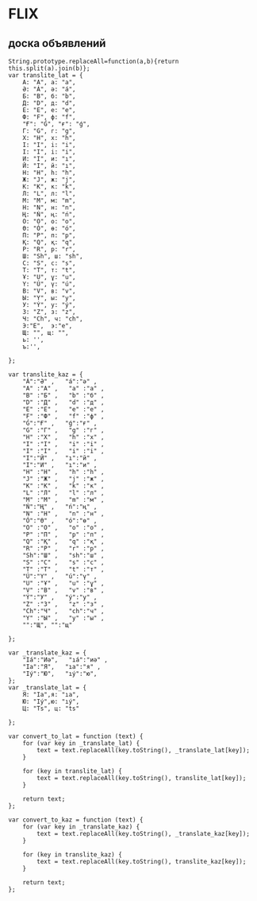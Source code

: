 <h1>FLIX</h1>
<h2>доска объявлений</h2>

   	String.prototype.replaceAll=function(a,b){return this.split(a).join(b)};
    var translite_lat = {
        А: "A", а: "a",
        Ә: "Á", ә: "á",
        Б: "B", б: "b",
        Д: "D", д: "d",
        Е: "E", е: "e",
        Ф: "F", ф: "f",
        "Ғ": "Ǵ", "ғ": "ǵ",
        Г: "G", г: "g",
        Х: "H", х: "h",
        І: "I", i: "i",
        І: "I", i: "i",
        И: "I", и: "ı",
        Й: "I", й: "ı",
        H: "H", h: "h",
        Ж: "J", ж: "j",
        К: "K", к: "k",
        Л: "L", л: "l",
        М: "M", м: "m",
        Н: "N", н: "n",
        Ң: "Ń", ң: "ń",
        О: "O", о: "o",
        Ө: "Ó", ө: "ó",
        П: "P", п: "p",
        Қ: "Q", қ: "q",
        Р: "R", р: "r",
        Ш: "Sh", ш: "sh",
        С: "S", с: "s",
        Т: "T", т: "t",
        Ұ: "U", ұ: "u",
        Ү: "Ú", ү: "ú",
        В: "V", в: "v",
        Ы: "Y", ы: "y",
        У: "Ý", у: "ý",
        З: "Z", з: "z",
        Ч: "Ch", ч: "ch",
        Э:"E",  э:"e",
        Щ: "", щ: "",
        ь: '',
        ъ:'',

    };

    var translite_kaz = {
        "Á":"Ә" ,   "á":"ә" ,
        "A" :"А" ,   "a" :"а" ,
        "B" :"Б" ,   "b" :"б" ,
        "D" :"Д" ,   "d" :"д" ,
        "E" :"Е" ,   "e" :"е" ,
        "F" :"Ф" ,   "f" :"ф" ,
        "Ǵ":"Ғ" ,   "ǵ":"ғ" ,
        "G" :"Г" ,   "g" :"г" ,
        "H" :"Х" ,   "h" :"х" ,
        "I" :"І" ,   "i" :"i" ,
        "I" :"І" ,   "i" :"i" ,
        "I":"Й" ,   "ı":"й" ,
        "I":"И" ,   "ı":"и" ,
        "H" :"H" ,   "h" :"h" ,
        "J" :"Ж" ,   "j" :"ж" ,
        "K" :"К" ,   "k" :"к" ,
        "L" :"Л" ,   "l" :"л" ,
        "M" :"М" ,   "m" :"м" ,
        "Ń":"Ң" ,   "ń":"ң" ,
        "N" :"Н" ,   "n" :"н" ,
        "Ó":"Ө" ,   "ó":"ө" ,
        "O" :"О" ,   "o" :"о" ,
        "P" :"П" ,   "p" :"п" ,
        "Q" :"Қ" ,   "q" :"қ" ,
        "R" :"Р" ,   "r" :"р" ,
        "Sh":"Ш" ,   "sh":"ш" ,
        "S" :"С" ,   "s" :"с" ,
        "T" :"Т" ,   "t" :"т" ,
        "Ú":"Ү" ,   "ú":"ү" ,
        "U" :"Ұ" ,   "u" :"ұ" ,
        "V" :"В" ,   "v" :"в" ,
        "Ý":"У" ,   "ý":"у" ,
        "Z" :"З" ,   "z" :"з" ,
        "Ch":"Ч" ,   "ch":"ч" ,
        "Y" :"Ы" ,   "y" :"ы" ,
        "":"Щ", "":"щ"

    };

    var _translate_kaz = {
        "Iá":"Иә",   "ıá":"иә" ,
        "Ia":"Я",   "ıa":"я" ,
        "Iý":"Ю",   "ıý":"ю",
    };
    var _translate_lat = {
        Я: "Ia",я: "ıa",
        Ю: "Iý",ю: "ıý",
        Ц: "Ts", ц: "ts"

    };

    var convert_to_lat = function (text) {
        for (var key in _translate_lat) {
            text = text.replaceAll(key.toString(), _translate_lat[key]);
        }

        for (key in translite_lat) {
            text = text.replaceAll(key.toString(), translite_lat[key]);
        }

        return text;
    };

    var convert_to_kaz = function (text) {
        for (var key in _translate_kaz) {
            text = text.replaceAll(key.toString(), _translate_kaz[key]);
        }

        for (key in translite_kaz) {
            text = text.replaceAll(key.toString(), translite_kaz[key]);
        }

        return text;
    };